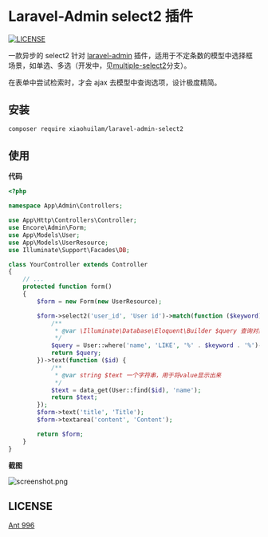 # Laravel-Admin select2 插件

[![LICENSE](https://img.shields.io/badge/license-Anti%20996-blue.svg)](https://github.com/996icu/996.ICU/blob/master/LICENSE)

一款异步的 select2 针对 [laravel-admin](http://github.com/z-song/laravel-admin/) 插件，适用于不定条数的模型中选择框场景，如单选、多选（开发中，见[multiple-select2](https://github.com/xiaohuilam/laravel-admin-select2/tree/multiple-select2)分支）。

在表单中尝试检索时，才会 ajax 去模型中查询选项，设计极度精简。

## 安装
```bash
composer require xiaohuilam/laravel-admin-select2
```

## 使用

**代码**
```php
<?php

namespace App\Admin\Controllers;

use App\Http\Controllers\Controller;
use Encore\Admin\Form;
use App\Models\User;
use App\Models\UserResource;
use Illuminate\Support\Facades\DB;

class YourController extends Controller
{
    // ...
    protected function form()
    {
        $form = new Form(new UserResource);

        $form->select2('user_id', 'User id')->match(function ($keyword) {
            /**
             * @var \Illuminate\Database\Eloquent\Builder $query 查询对象，**切记如果数据模型没有text或id属性，记得as成text和id!**
             */
            $query = User::where('name', 'LIKE', '%' . $keyword . '%')->select([DB::raw('name AS text'), 'id',]);
            return $query;
        })->text(function ($id) {
            /**
             * @var string $text 一个字符串，用于将value显示出来
             */
            $text = data_get(User::find($id), 'name');
            return $text;
        });
        $form->text('title', 'Title');
        $form->textarea('content', 'Content');

        return $form;
    }
}
```

**截图**

![screenshot.png](https://wantu-kw0-asset007-hz.oss-cn-hangzhou.aliyuncs.com/4Sm9PDd6kScD9yS0wca.png)

## LICENSE

[Ant 996](https://github.com/996icu/996.ICU/blob/master/LICENSE)

